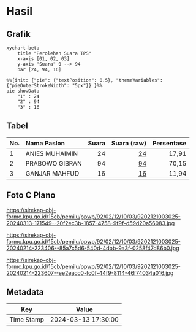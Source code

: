 # Hasil

## Grafik

```mermaid
xychart-beta
    title "Perolehan Suara TPS"
    x-axis [01, 02, 03]
    y-axis "Suara" 0 --> 94
    bar [24, 94, 16]
```

```mermaid
%%{init: {"pie": {"textPosition": 0.5}, "themeVariables": {"pieOuterStrokeWidth": "5px"}} }%%
pie showData
    "1" : 24
    "2" : 94
    "3" : 16
```

## Tabel

| No. | Nama Paslon    | Suara | Suara (raw) | Persentase |
|:--- |:-------------- | -----:| -----------:| ----------:|
| 1   | ANIES MUHAIMIN | 24    | [24][p-1]   | 17,91      |
| 2   | PRABOWO GIBRAN | 94    | [94][p-2]   | 70,15      |
| 3   | GANJAR MAHFUD  | 16    | [16][p-3]   | 11,94      |


[p-1]: https://github.com/gigit-pemilu/pemilu-2024-92-papua-barat/blob/main/pilpres/hitung-suara/sub/92-papua-barat/sub/02-manokwari/sub/12-manokwari-barat/sub/1003-wosi/sub/025-tps/sub/paslon-1.txt
[p-2]: https://github.com/gigit-pemilu/pemilu-2024-92-papua-barat/blob/main/pilpres/hitung-suara/sub/92-papua-barat/sub/02-manokwari/sub/12-manokwari-barat/sub/1003-wosi/sub/025-tps/sub/paslon-2.txt
[p-3]: https://github.com/gigit-pemilu/pemilu-2024-92-papua-barat/blob/main/pilpres/hitung-suara/sub/92-papua-barat/sub/02-manokwari/sub/12-manokwari-barat/sub/1003-wosi/sub/025-tps/sub/paslon-3.txt

## Foto C Plano

https://sirekap-obj-formc.kpu.go.id/15cb/pemilu/ppwp/92/02/12/10/03/9202121003025-20240313-171549--20f2ec3b-1857-4758-9f9f-d59d20a56083.jpg

https://sirekap-obj-formc.kpu.go.id/15cb/pemilu/ppwp/92/02/12/10/03/9202121003025-20240214-223406--85a7c5d6-540d-4dbb-9a3f-0258f47d86b0.jpg

https://sirekap-obj-formc.kpu.go.id/15cb/pemilu/ppwp/92/02/12/10/03/9202121003025-20240214-223607--ee2eacc0-fc0f-44f9-8114-46f74034a016.jpg


## Metadata

| Key        | Value               |
| ---------- | ------------------- |
| Time Stamp | 2024-03-13 17:30:00 |



